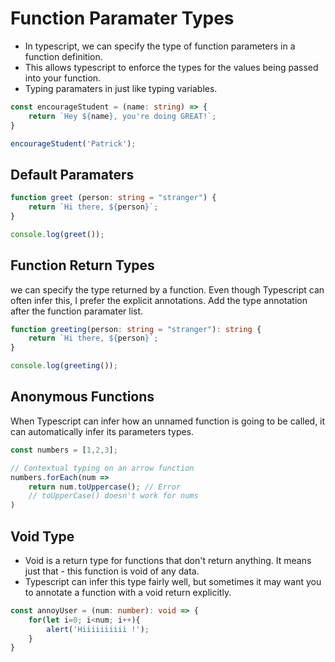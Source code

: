 # Function Paramater Types

- In typescript, we can specify the type of function parameters in a function definition.
- This allows typescript to enforce the types for the values being passed into your function.
- Typing paramaters in just like typing variables.

```ts
const encourageStudent = (name: string) => {
    return `Hey ${name}, you're doing GREAT!`;
}

encourageStudent('Patrick');
```

## Default Paramaters

```ts
function greet (person: string = "stranger") {
    return `Hi there, ${person}`;
}

console.log(greet());
```

## Function Return Types

we can specify the type returned by a function. Even though Typescript can often infer this, I prefer the explicit annotations. Add the type annotation after the function paramater list.

```ts
function greeting(person: string = "stranger"): string {
    return `Hi there, ${person}`;
}

console.log(greeting());
```
## Anonymous Functions

When Typescript can infer how an unnamed function is going to be called, it can automatically infer its parameters types.

```ts
const numbers = [1,2,3];

// Contextual typing on an arrow function
numbers.forEach(num => 
    return num.toUppercase(); // Error
    // toUpperCase() doesn't work for nums
)
```

## Void Type

- Void is a return type for functions that don't return anything. It means just that - this function is void of any data.
- Typescript can infer this type fairly well, but sometimes it may want you to annotate a function with a void return explicitly.

```ts
const annoyUser = (num: number): void => {
    for(let i=0; i<num; i++){
        alert('Hiiiiiiiiii !');
    }
}
```